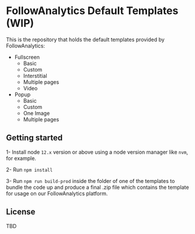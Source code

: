 # FollowAnalytics Default Templates (WIP)

This is the repository that holds the default templates provided by FollowAnalytics:

- Fullscreen
  - Basic
  - Custom
  - Interstitial
  - Multiple pages
  - Video
- Popup
  - Basic
  - Custom
  - One Image
  - Multiple pages

## Getting started

1- Install node `12.x` version or above using a node version manager like `nvm`, for example.

2- Run `npm install`

3- Run `npm run build-prod` inside the folder of one of the templates to bundle the code up and produce a final .zip file which contains the template for usage on our FollowAnalytics platform.

## License

TBD
